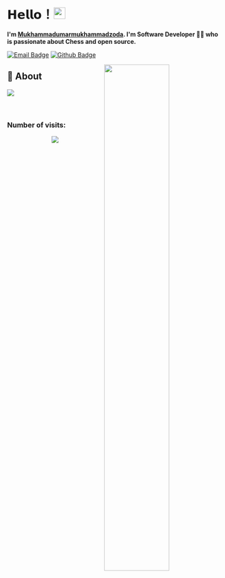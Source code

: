 # 𝗛𝗲𝗹𝗹𝗼！<img src="https://user-images.githubusercontent.com/5679180/79618120-0daffb80-80be-11ea-819e-d2b0fa904d07.gif" width="27px"> 

**I'm [Mukhammadumarmukhammadzoda](https://github.com/Mukhammadumarmukhammadzoda/). I'm Software Developer 👩‍💻 who is passionate about Chess and open source.**

[![Email Badge](https://img.shields.io/badge/Gmail-D14836?style=for-the-badge&logo=gmail&logoColor=white)](mailto:mukhammadzodamukhammadumar@gmail.com)
[![Github Badge](https://img.shields.io/badge/GitHub-100000?style=for-the-badge&logo=github&logoColor=white)](https://github.com/Mukhammadumarmukhammadzoda/)


<img align="right" width='55%' src="https://github-readme-stats.vercel.app/api?username=mukhammadumarmukhammadzoda&show_icons=true&hide_border=true">

## 🧐 About
<div>

<a href="https://github.com/mukhammadumarmukhammadzoda">
  <img align="center" src="https://github-readme-stats.vercel.app/api/top-langs/?username=mukhammadumarmukhammadzoda&bg_color=0d1117&text_color=bdc3c7&title_color=f1c40f&hide_border=true&layout=compact&langs_count=10" />
</a>
</div>
</br>


<br />

<!-- <div  align="center"> <img src="https://activity-graph.herokuapp.com/graph?username=TukhtayevaRoziya&theme=xcode" /></div>
</div> -->

   ### Number of visits:
<p align="center">
   <img src="https://profile-counter.glitch.me/{mukhammadumarmukhammadzoda}/count.svg"/>
</p>
